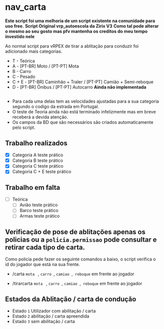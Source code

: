 # nav_carta
**Este script foi uma melhoria de um script existente na comunidade para uso free.**
**Script Original vrp_autoescola da Zirix V3**
**Como tal pode alterar o mesmo ao seu gosto mas pfv mantenha os creditos do meu tempo investido nele**

Ao normal script para vRPEX de tirar a ablitação para conduzir foi adicionado mais categorias.
- T - Teórica
- A - [PT-BR] Moto / [PT-PT] Mota
- B - Carro
- C - Pesado
- C + E - [PT-BR] Caminhão + Traler / [PT-PT] Camião + Semi-reboque
- D - [PT-BR] Ônibus / [PT-PT] Autocarro **Ainda não implementada**

## 
- Para cada uma delas tem as velocidades ajustadas para a sua categoria segundo o codigo da estrada em Portugal.
- O teste de Teoria ainda não está terminado infelizmente mas em breve receberá a devida atenção.
- Os campos da BD que são necessários são criados automaticamente pelo script.

## Trabalho realizados

- [x] Categoria A teste prático
- [x] Categoria B teste prático
- [X] Categoria C teste prático
- [X] Categoria C + E teste prático

## Trabalho em falta
- [ ] Teórica
    - [ ] Avião teste prático
    - [ ] Barco teste prático
    - [ ] Armas teste prático

## Verificação de pose de ablitações apenas os policias ou a `policia.permissao` pode consultar e retirar cada tipo de carta.
Como policia pede fazer os seguinte comandos a baixo, o script verifica o id do jogador que está na sua frente.

- /carta ```mota ``` , ```carro ```, ```camiao ```,``` reboque``` em frente ao jogador


- /tirarcarta ```mota ``` , ```carro ```, ```camiao ```,``` reboque``` em frente ao jogador

## Estados da Ablitação / carta de condução
 - Estado ```1``` Utilizador com abilitação / carta
 - Estado ```2``` abilitação / carta apreendida
 - Estado ```3``` sem abilitação / carta
